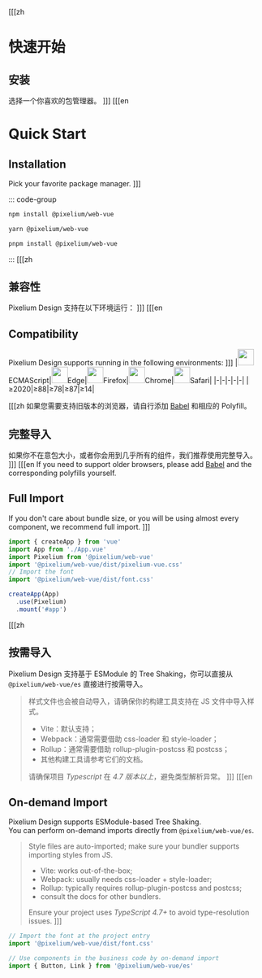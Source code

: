 [[[zh
# 快速开始
## 安装
选择一个你喜欢的包管理器。
]]]
[[[en
# Quick Start
## Installation
Pick your favorite package manager.
]]]

::: code-group
```sh [npm]
npm install @pixelium/web-vue
```

```sh [yarn]
yarn @pixelium/web-vue
```

```sh [pnpm]
pnpm install @pixelium/web-vue
```
:::
[[[zh
## 兼容性

Pixelium Design 支持在以下环境运行：
]]]
[[[en
## Compatibility

Pixelium Design supports running in the following environments:
]]]
|<img src="/js_logo.png" width="32px" height="32px"/>ECMAScript|<img src="/edge_logo.svg" width="32px" height="32px"/>Edge|<img src="/firefox_logo.svg" width="32px" height="32px"/>Firefox|<img src="/chrome_logo.svg" width="32px" height="32px"/>Chrome|<img src="/safari_logo.svg" width="32px" height="32px"/>Safari|
|-|-|-|-|-|
|≥2020|≥88|≥78|≥87|≥14|

[[[zh
如果您需要支持旧版本的浏览器，请自行添加 [Babel](https://babeljs.io/) 和相应的 Polyfill。

## 完整导入
如果你不在意包大小，或者你会用到几乎所有的组件，我们推荐使用完整导入。
]]]
[[[en
If you need to support older browsers, please add [Babel](https://babeljs.io/) and the corresponding polyfills yourself.

## Full Import
If you don't care about bundle size, or you will be using almost every component, we recommend full import.
]]]
```ts
import { createApp } from 'vue'
import App from './App.vue'
import Pixelium from '@pixelium/web-vue'
import '@pixelium/web-vue/dist/pixelium-vue.css'
// Import the font
import '@pixelium/web-vue/dist/font.css'

createApp(App)
  .use(Pixelium)
  .mount('#app')
```
[[[zh
## 按需导入
Pixelium Design 支持基于 ESModule 的 Tree Shaking，你可以直接从 `@pixelium/web-vue/es` 直接进行按需导入。

> 样式文件也会被自动导入，请确保你的构建工具支持在 JS 文件中导入样式。
> - Vite：默认支持；
> - Webpack：通常需要借助 css-loader 和 style-loader；
> - Rollup：通常需要借助 rollup-plugin-postcss 和 postcss；
> - 其他构建工具请参考它们的文档。
> 
> 请确保项目 *Typescript* 在 *4.7 版本以上*，避免类型解析异常。
]]]
[[[en
## On-demand Import
Pixelium Design supports ESModule-based Tree Shaking.  
You can perform on-demand imports directly from `@pixelium/web-vue/es`.

> Style files are auto-imported; make sure your bundler supports importing styles from JS.
> - Vite: works out-of-the-box;
> - Webpack: usually needs css-loader + style-loader;
> - Rollup: typically requires rollup-plugin-postcss and postcss;
> - consult the docs for other bundlers.
> 
> Ensure your project uses *TypeScript 4.7+* to avoid type-resolution issues.
]]]
```ts
// Import the font at the project entry
import '@pixelium/web-vue/dist/font.css'
```
```ts
// Use components in the business code by on-demand import
import { Button, Link } from '@pixelium/web-vue/es'
```